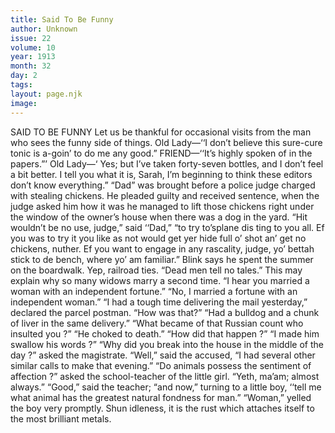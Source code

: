 ```yaml
---
title: Said To Be Funny
author: Unknown
issue: 22
volume: 10
year: 1913
month: 32
day: 2
tags:
layout: page.njk
image:
---
```

SAID TO BE FUNNY    Let us be thankful for occasional visits from the man who sees the funny side of things.    Old Lady—‘‘I don’t believe this sure-cure tonic is a-goin’ to do me any good.”    FRIEND—‘‘It’s highly spoken of in the papers.”’    Old Lady—‘ Yes; but I’ve taken forty-seven bottles, and I don’t feel a bit better. I tell you what it is, Sarah, I’m beginning to think these editors don’t know everything.”       “Dad” was brought before a police judge charged with stealing chickens. He pleaded guilty and received sentence, when the judge asked him how it was he managed to lift those chickens right under the window of the owner’s house when there was a dog in the yard.    “Hit wouldn’t be no use, judge,” said ‘‘Dad,” “to try to’splane dis ting to you all. Ef you was to try it you like as not would get yer hide full o’ shot an’ get no chickens, nuther. Ef you want to engage in any rascality, judge, yo’ bettah stick to de bench, where yo’ am familiar.”       Blink says he spent the summer on the boardwalk. Yep, railroad ties.       “Dead men tell no tales.” This may explain why so many widows marry a second time.       “I hear you married a woman with an independent fortune.”    “No, I married a fortune with an independent woman.”       “I had a tough time delivering the mail yesterday,” declared the parcel postman.    “How was that?”    “Had a bulldog and a chunk of liver in the same delivery.”       “What became of that Russian count who insulted you ?”    “He choked to death.”    “How did that happen ?”    “I made him swallow his words ?”       “Why did you break into the house in the middle of the day ?” asked the magistrate.       “Well,” said the accused, “I had several other similar calls to make that evening.”       “Do animals possess the sentiment of affection ?” asked the school-teacher of the little girl.    “Yeth, ma’am; almost always.”   “Good,” said the teacher; “and now,” turning to a little boy, ‘‘tell me what animal has the greatest natural fondness for man.”    “Woman,” yelled the boy very promptly.       Shun idleness, it is the rust which attaches itself to the most brilliant metals. 
